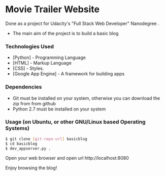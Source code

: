 # Movie Trailer Website

Done as a project for Udacity's "Full Stack Web Developer" Nanodegree .

  - The main aim of the project is to build a basic blog

### Technologies Used

* [Python] - Programming Language
* [HTML] - Markup Language
* [CSS] - Styles.
* [Google App Engine] - A framework for building apps

### Dependencies

* Git must be installed on your system, otherwise you can download the zip from from github
* Python 2.7 must be installed on your system

### Usage (on Ubuntu, or other GNU/Linux based Operating Systems)

```sh
$ git clone [git-repo-url] basicblog
$ cd basicblog
$ dev_appserver.py .
```

Open your web browser and open url http://localhost:8080

Enjoy browsing the blog!
